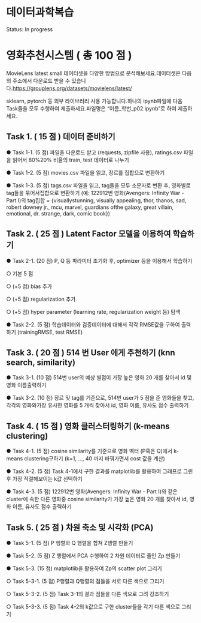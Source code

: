 # 데이터과학복습

Status: In progress

# **영화추천시스템 ( 총 100 점 )**

MovieLens latest small 데이터셋을 다양한 방법으로 분석해보세요.데이터셋은 다음의 주소에서 다운로드 받을 수 있습니다.https://grouplens.org/datasets/movielens/latest/

sklearn, pytorch 등 외부 라이브러리 사용 가능합니다.하나의 ipynb파일에 다음 Task들을 모두 수행하여 제출하세요.파일명은 “이름_학번_p02.ipynb”로 하여 제출하세요.

## **Task 1. ( 15** 점 **)** 데이터 준비하기

● Task 1-1. (5 점) 파일을 다운로드 받고 (requests, zipfile 사용), ratings.csv 파일을 읽어서 80%20% 비율의 train, test 데이터로 나누기

● Task 1-2. (5 점) movies.csv 파일을 읽고, 장르를 집합으로 변환하기

● Task 1-3. (5 점) tags.csv 파일을 읽고, tag들을 모두 소문자로 변환 후, 영화별로 tag들을 묶어서집합으로 변환하기 (예: 122912번 영화(Avengers: Infinity War - Part I)의 tag집합 = {visuallystunning, visually appealing, thor, thanos, sad, robert downey jr., mcu, marvel, guardians ofthe galaxy, great villain, emotional, dr. strange, dark, comic book})

## **Task 2. ( 25** 점 **) Latent Factor** 모델을 이용하여 학습하기

● Task 2-1. (20 점) P, Q 등 파라미터 초기화 후, optimizer 등을 이용해서 학습하기

○ 기본 5 점

○ (+5 점) bias 추가

○ (+5 점) regularization 추가

○ (+5 점) hyper parameter (learning rate, regularization weight 등) 탐색

● Task 2-2. (5 점) 학습데이터와 검증데이터에 대해서 각각 RMSE값을 구하여 출력하기 (trainingRMSE, test RMSE)

## **Task 3. ( 20** 점 **) 514** 번 **User** 에게 추천하기 **(knn search, similarity)**

● Task 3-1. (10 점) 514번 user의 예상 별점이 가장 높은 영화 20 개를 찾아서 id 및 영화 이름출력하기

● Task 3-2. (10 점) 장르 및 tag를 기준으로, 514번 user가 5 점을 준 영화들을 찾고, 각각의 영화와가장 유사한 영화를 5 개씩 찾아서 id, 영화 이름, 유사도 점수 출력하기

## **Task 4. ( 15** 점 **)** 영화 클러스터링하기 **(k-means clustering)**

● Task 4-1. (5 점) cosine similarity를 기준으로 영화 벡터 (P혹은 Q)에서 k-means clustering구하기 (k=1, ..., 40 까지 바꿔가면서 cost 값을 계산)

● Task 4-2. (5 점) Task 4-1에서 구한 결과를 matplotlib를 활용하여 그래프로 그린 후 가장 적절해보이는 k값 선택하기

● Task 4-3. (5 점) 122912번 영화(Avengers: Infinity War - Part I)와 같은 cluster에 속한 다른 영화중 cosine similarity가 가장 높은 영화 20 개를 찾아서 id, 영화 이름, 유사도 점수 출력하기

## **Task 5. ( 25** 점 **)** 차원 축소 및 시각화 **(PCA)**

● Task 5-1. (5 점) P 행렬와 Q 행렬을 합쳐 Z행렬 만들기

● Task 5-2. (5 점) Z 행렬에서 PCA 수행하여 2 차원 데이터로 줄인 Zp 만들기

● Task 5-3. (15 점) matplotlib을 활용하여 Zp의 scatter plot 그리기

○ Task 5-3-1. (5 점) P행렬과 Q행렬의 점들을 서로 다른 색으로 그리기

○ Task 5-3-2. (5 점) Task 3-1의 결과 점들을 다른 색으로 그려 강조하기

○ Task 5-3-3. (5 점) Task 4-2의 k값으로 구한 cluster들을 각기 다른 색으로 그리기